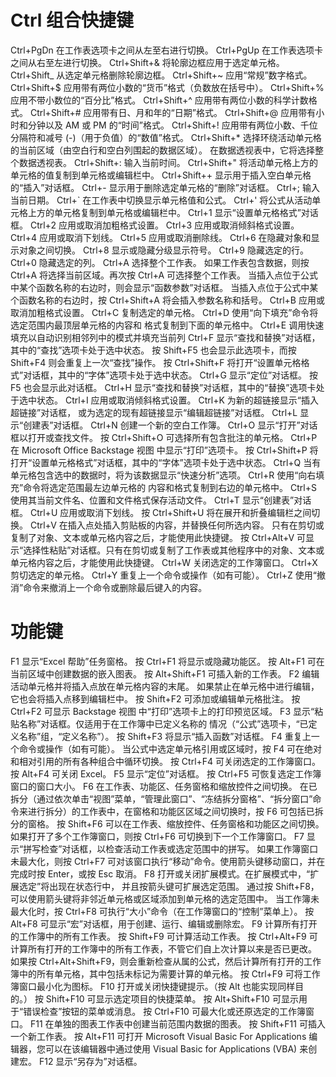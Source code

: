 # Ctrl 组合快捷键

Ctrl+PgDn       在工作表选项卡之间从左至右进行切换。
Ctrl+PgUp       在工作表选项卡之间从右至左进行切换。
Ctrl+Shift+&    将轮廓边框应用于选定单元格。
Ctrl+Shift_     从选定单元格删除轮廓边框。
Ctrl+Shift+~    应用“常规”数字格式。
Ctrl+Shift+$    应用带有两位小数的“货币”格式（负数放在括号中）。
Ctrl+Shift+%    应用不带小数位的“百分比”格式。
Ctrl+Shift+^    应用带有两位小数的科学计数格式。
Ctrl+Shift+#    应用带有日、月和年的“日期”格式。
Ctrl+Shift+@    应用带有小时和分钟以及 AM 或 PM 的“时间”格式。
Ctrl+Shift+!    应用带有两位小数、千位分隔符和减号 (-)（用于负值）的“数值”格式。
Ctrl+Shift+*    选择环绕活动单元格的当前区域（由空白行和空白列围起的数据区域）。
                在数据透视表中，它将选择整个数据透视表。
Ctrl+Shift+:    输入当前时间。
Ctrl+Shift+"    将活动单元格上方的单元格的值复制到单元格或编辑栏中。
Ctrl+Shift++    显示用于插入空白单元格的“插入”对话框。
Ctrl+-          显示用于删除选定单元格的“删除”对话框。
Ctrl+;          输入当前日期。
Ctrl+`          在工作表中切换显示单元格值和公式。
Ctrl+'          将公式从活动单元格上方的单元格复制到单元格或编辑栏中。
Ctrl+1          显示“设置单元格格式”对话框。
Ctrl+2          应用或取消加粗格式设置。
Ctrl+3          应用或取消倾斜格式设置。
Ctrl+4          应用或取消下划线。
Ctrl+5          应用或取消删除线。
Ctrl+6          在隐藏对象和显示对象之间切换。
Ctrl+8          显示或隐藏分级显示符号。
Ctrl+9          隐藏选定的行。
Ctrl+0          隐藏选定的列。
Ctrl+A          选择整个工作表。
                如果工作表包含数据，则按 Ctrl+A 将选择当前区域。再次按 Ctrl+A 可选择整个工作表。
                当插入点位于公式中某个函数名称的右边时，则会显示“函数参数”对话框。
                当插入点位于公式中某个函数名称的右边时，按 Ctrl+Shift+A 将会插入参数名称和括号。
Ctrl+B          应用或取消加粗格式设置。
Ctrl+C          复制选定的单元格。
Ctrl+D          使用“向下填充”命令将选定范围内最顶层单元格的内容和
                格式复制到下面的单元格中。
Ctrl+E          调用快速填充以自动识别相邻列中的模式并填充当前列
Ctrl+F          显示“查找和替换”对话框，其中的“查找”选项卡处于选中状态。
                按 Shift+F5 也会显示此选项卡，而按 Shift+F4 则会重复上一次“查找”操作。
                按 Ctrl+Shift+F 将打开“设置单元格格式”对话框，其中的“字体”选项卡处于选中状态。
Ctrl+G          显示“定位”对话框。
                按 F5 也会显示此对话框。
Ctrl+H          显示“查找和替换”对话框，其中的“替换”选项卡处于选中状态。
Ctrl+I          应用或取消倾斜格式设置。
Ctrl+K          为新的超链接显示“插入超链接”对话框，
                或为选定的现有超链接显示“编辑超链接”对话框。
Ctrl+L          显示“创建表”对话框。
Ctrl+N          创建一个新的空白工作簿。
Ctrl+O          显示“打开”对话框以打开或查找文件。
                按 Ctrl+Shift+O 可选择所有包含批注的单元格。
Ctrl+P          在 Microsoft Office Backstage 视图 中显示“打印”选项卡。
                按 Ctrl+Shift+P 将打开“设置单元格格式”对话框，其中的“字体”选项卡处于选中状态。
Ctrl+Q          当有单元格包含选中的数据时，将为该数据显示“快速分析”选项。
Ctrl+R          使用“向右填充”命令将选定范围最左边单元格的
                内容和格式复制到右边的单元格中。
Ctrl+S          使用其当前文件名、位置和文件格式保存活动文件。
Ctrl+T          显示“创建表”对话框。
Ctrl+U          应用或取消下划线。
                按 Ctrl+Shift+U 将在展开和折叠编辑栏之间切换。
Ctrl+V          在插入点处插入剪贴板的内容，并替换任何所选内容。
                只有在剪切或复制了对象、文本或单元格内容之后，才能使用此快捷键。
                按 Ctrl+Alt+V 可显示“选择性粘贴”对话框。只有在剪切或复制了工作表或其他程序中的对象、文本或单元格内容之后，才能使用此快捷键。
Ctrl+W          关闭选定的工作簿窗口。
Ctrl+X          剪切选定的单元格。
Ctrl+Y          重复上一个命令或操作（如有可能）。
Ctrl+Z          使用“撤消”命令来撤消上一个命令或删除最后键入的内容。
 

# 功能键
F1              显示“Excel 帮助”任务窗格。
                按 Ctrl+F1 将显示或隐藏功能区。
                按 Alt+F1 可在当前区域中创建数据的嵌入图表。
                按 Alt+Shift+F1 可插入新的工作表。
F2              编辑活动单元格并将插入点放在单元格内容的末尾。
                如果禁止在单元格中进行编辑，它也会将插入点移到编辑栏中。
                按 Shift+F2 可添加或编辑单元格批注。
                按 Ctrl+F2 可显示 Backstage 视图 中“打印”选项卡上的打印预览区域。
F3              显示“粘贴名称”对话框。仅适用于在工作簿中已定义名称的
                情况（“公式”选项卡，“已定义名称”组，“定义名称”）。
                按 Shift+F3 将显示“插入函数”对话框。
F4              重复上一个命令或操作（如有可能）。
                当公式中选定单元格引用或区域时，按 F4 可在绝对和相对引用的所有各种组合中循环切换。
                按 Ctrl+F4 可关闭选定的工作簿窗口。
                按 Alt+F4 可关闭 Excel。
F5              显示“定位”对话框。
                按 Ctrl+F5 可恢复选定工作簿窗口的窗口大小。
F6              在工作表、功能区、任务窗格和缩放控件之间切换。
                在已拆分（通过依次单击“视图”菜单，“管理此窗口”、“冻结拆分窗格”、“拆分窗口”命令来进行拆分）的工作表中，在窗格和功能区区域之间切换时，按 F6 可包括已拆分的窗格。
                按 Shift+F6 可以在工作表、缩放控件、任务窗格和功能区之间切换。
                如果打开了多个工作簿窗口，则按 Ctrl+F6 可切换到下一个工作簿窗口。
F7              显示“拼写检查”对话框，以检查活动工作表或选定范围中的拼写。
                如果工作簿窗口未最大化，则按 Ctrl+F7 可对该窗口执行“移动”命令。使用箭头键移动窗口，并在完成时按 Enter，或按 Esc 取消。
F8              打开或关闭扩展模式。在扩展模式中，“扩展选定”将出现在状态行中，
                并且按箭头键可扩展选定范围。
                通过按 Shift+F8，可以使用箭头键将非邻近单元格或区域添加到单元格的选定范围中。
                当工作簿未最大化时，按 Ctrl+F8 可执行“大小”命令（在工作簿窗口的“控制”菜单上）。
                按 Alt+F8 可显示“宏”对话框，用于创建、运行、编辑或删除宏。
F9              计算所有打开的工作簿中的所有工作表。
                按 Shift+F9 可计算活动工作表。
                按 Ctrl+Alt+F9 可计算所有打开的工作簿中的所有工作表，不管它们自上次计算以来是否已更改。
                如果按 Ctrl+Alt+Shift+F9，则会重新检查从属的公式，然后计算所有打开的工作簿中的所有单元格，其中包括未标记为需要计算的单元格。
                按 Ctrl+F9 可将工作簿窗口最小化为图标。
F10             打开或关闭快捷键提示。（按 Alt 也能实现同样目的。）
                按 Shift+F10 可显示选定项目的快捷菜单。
                按 Alt+Shift+F10 可显示用于“错误检查”按钮的菜单或消息。
                按 Ctrl+F10 可最大化或还原选定的工作簿窗口。
F11             在单独的图表工作表中创建当前范围内数据的图表。
                按 Shift+F11 可插入一个新工作表。
                按 Alt+F11 可打开 Microsoft Visual Basic For Applications 编辑器，您可以在该编辑器中通过使用 Visual Basic for Applications (VBA) 来创建宏。
F12             显示“另存为”对话框。
 

